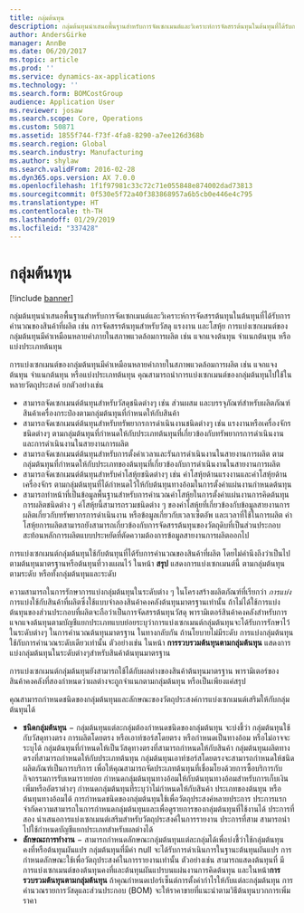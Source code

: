```yaml
---
title: กลุ่มต้นทุน
description: กลุ่มต้นทุนนำเสนอพื้นฐานสำหรับการจัดเซกเมนต์และวิเคราะห์การจัดสรรต้นทุนในต้นทุนที่ได้รับการคำนวณของสินค้าที่ผลิต เช่น การจัดสรรต้นทุนสำหรับวัสดุ แรงงาน และโสหุ้ย  การแบ่งเซกเมนต์ของกลุ่มต้นทุนมีคำเหมือนหลายคำภายในสภาพแวดล้อมการผลิต เช่น แจกแจงต้นทุน จำแนกต้นทุน หรือแบ่งประเภทต้นทุน
author: AndersGirke
manager: AnnBe
ms.date: 06/20/2017
ms.topic: article
ms.prod: ''
ms.service: dynamics-ax-applications
ms.technology: ''
ms.search.form: BOMCostGroup
audience: Application User
ms.reviewer: josaw
ms.search.scope: Core, Operations
ms.custom: 50871
ms.assetid: 1855f744-f73f-4fa8-8290-a7ee126d368b
ms.search.region: Global
ms.search.industry: Manufacturing
ms.author: shylaw
ms.search.validFrom: 2016-02-28
ms.dyn365.ops.version: AX 7.0.0
ms.openlocfilehash: 1f1f97981c33c72c71e055848e874002dad73813
ms.sourcegitcommit: 0f530e5f72a40f383868957a6b5cb0e446e4c795
ms.translationtype: HT
ms.contentlocale: th-TH
ms.lasthandoff: 01/29/2019
ms.locfileid: "337428"
---
```

# <a name="cost-groups"></a>กลุ่มต้นทุน

[!include [banner](../includes/banner.md)]

กลุ่มต้นทุนนำเสนอพื้นฐานสำหรับการจัดเซกเมนต์และวิเคราะห์การจัดสรรต้นทุนในต้นทุนที่ได้รับการคำนวณของสินค้าที่ผลิต เช่น การจัดสรรต้นทุนสำหรับวัสดุ แรงงาน และโสหุ้ย  การแบ่งเซกเมนต์ของกลุ่มต้นทุนมีคำเหมือนหลายคำภายในสภาพแวดล้อมการผลิต เช่น แจกแจงต้นทุน จำแนกต้นทุน หรือแบ่งประเภทต้นทุน 

การแบ่งเซกเมนต์ของกลุ่มต้นทุนมีคำเหมือนหลายคำภายในสภาพแวดล้อมการผลิต เช่น แจกแจงต้นทุน จำแนกต้นทุน หรือแบ่งประเภทต้นทุน คุณสามารถนำการแบ่งเซกเมนต์ของกลุ่มต้นทุนไปใช้ในหลายวัตถุประสงค์ ยกตัวอย่างเช่น

-   สามารถจัดเซกเมนต์ต้นทุนสำหรับวัสดุชนิดต่างๆ เช่น ส่วนผสม และบรรจุภัณฑ์สำหรับผลิตภัณฑ์สินค้าเครื่องกระป๋องตามกลุ่มต้นทุนที่กำหนดให้กับสินค้า
-   สามารถจัดเซกเมนต์ต้นทุนสำหรับทรัพยากรการดำเนินงานชนิดต่างๆ เช่น แรงงานหรือเครื่องจักรชนิดต่างๆ ตามกลุ่มต้นทุนที่กำหนดให้กับประเภทต้นทุนที่เกี่ยวข้องกับทรัพยากรการดำเนินงานและการดำเนินงานในสายงานการผลิต
-   สามารถจัดเซกเมนต์ต้นทุนสำหรับการตั้งค่าเวลาและรันการดำเนินงานในสายงานการผลิต ตามกลุ่มต้นทุนที่กำหนดให้กับประเภทของต้นทุนที่เกี่ยวข้องกับการดำเนินงานในสายงานการผลิต
-   สามารถจัดเซกเมนต์ต้นทุนสำหรับค่าโสหุ้ยชนิดต่างๆ เช่น ค่าโสหุ้ยด้านแรงงานและค่าโสหุ้ยด้านเครื่องจักร ตามกลุ่มต้นทุนที่ได้กำหนดไว้ให้กับต้นทุนทางอ้อมในการตั้งค่าแผ่นงานกำหนดต้นทุน
-   สามารถทำหน้าที่เป็นข้อมูลพื้นฐานสำหรับการคำนวณค่าโสหุ้ยในการตั้งค่าแผ่นงานการคิดต้นทุนการผลิตชนิดต่าง ๆ ค่โสหุ้ยนี้สามารถรวมชนิดต่าง ๆ ของค่าโสหุ้ยที่เกี่ยวข้องกับข้อมูลสายงานการผลิตเกี่ยวกับทรัพยากรการดำเนินงาน หรือข้อมูลเกี่ยวกับเวลาเซ็ตอัพ และเวลาที่ใช้ในการผลิต ค่าโสหุ้ยการผลิตสามารถยังสามารถเกี่ยวข้องกับการจัดสรรต้นทุนของวัตถุดิบที่เป็นส่วนประกอบ สะท้อนหลักการผลิตแบบประหยัดที่ตัดความต้องการข้อมูลสายงานการผลิตออกไป

การแบ่งเซกเมนต์กลุ่มต้นทุนใช้กับต้นทุนที่ได้รับการคำนวณของสินค้าที่ผลิต โดยไม่คำนึงถึงว่าเป็นไปตามต้นทุนมาตรฐานหรือต้นทุนที่วางแผนไว้ ในหน้า **สรุป** แสดงการแบ่งเซกเมนต์นี้ ตามกลุ่มต้นทุน ตามระดับ หรือทั้งกลุ่มต้นทุนและระดับ 

ความสามารถในการรักษาการแบ่งกลุ่มต้นทุนในระดับต่าง ๆ ในโครงสร้างผลิตภัณฑ์ที่เรียกว่า *การแบ่ง* การแบ่งใช้กับสินค้าที่ผลิตซึ่งใช้แบบจำลองสินค้าคงคลังต้นทุนมาตรฐานเท่านั้น ถ้าไม่ได้ใช้การแบ่ง ต้นทุนของส่วนประกอบที่ผลิตจะถือว่าเป็นการจัดสรรต้นทุนวัสดุ พารามิเตอร์สินค้าคงคลังสำหรับการแจกแจงต้นทุนตามบัญชีแยกประเภทแบบย่อยระบุว่าการแบ่งเซกเมนต์กลุ่มต้นทุนจะได้รับการรักษาไว้ในระดับต่างๆ ในการคำนวณต้นทุนมาตรฐาน ในทางกลับกัน ถ้านโยบายไม่มีระดับ การแบ่งกลุ่มต้นทุนใช้กับการคำนวณระดับเดียวเท่านั้น ตัวอย่างเช่น ในหน้า **การรวบรวมต้นทุนตามกลุ่มต้นทุน** แสดงการแบ่งกลุ่มต้นทุนในระดับต่างๆสำหรับสินค้าต้นทุนมาตรฐาน 

การแบ่งเซกเมนต์กลุ่มต้นทุนยังสามารถใช้ได้กับผลต่างของสินค้าต้นทุนมาตรฐาน พารามิเตอร์ของสินค้าคงคลังที่สองกำหนดว่าผลต่างจะถูกจำแนกตามกลุ่มต้นทุน หรือเป็นเพียงแค่สรุป 

คุณสามารถกำหนดชนิดของกลุ่มต้นทุนและลักษณะของวัตถุประสงค์การแบ่งเซกเมนต์เสริมให้กับกลุ่มต้นทุนได้

-   **ชนิดกลุ่มต้นทุน** − กลุ่มต้นทุนแต่ละกลุ่มต้องกำหนดชนิดของกลุ่มต้นทุน จะบ่งชี้ว่า กลุ่มต้นทุนใช้กับวัสดุทางตรง การผลิตโดยตรง หรือเอาท์ซอร์สโดยตรง หรือกำหนดเป็นทางอ้อม หรือไม่อาจจะระบุได้ กลุ่มต้นทุนที่กำหนดให้เป็นวัสดุทางตรงที่สามารถกำหนดให้กับสินค้า กลุ่มต้นทุนผลิตทางตรงที่สามารถกำหนดให้กับประเภทต้นทุน กลุ่มต้นทุนเอาท์ซอร์สโดยตรงจะสามารถกำหนดให้ชนิดผลิตภัณฑ์เป็นการบริการ เพื่อให้คุณสามารถจัดประเภทต้นทุนที่เชื่อมโยงด้วยการซื้อบริการกับกิจกรรมการรับเหมารายย่อย กำหนดกลุ่มต้นทุนทางอ้อมให้กับต้นทุนทางอ้อมสำหรับการเก็บเงินเพิ่มหรืออัตราต่างๆ กำหนดกลุ่มต้นทุนที่ระบุว่าไม่กำหนดให้กับสินค้า ประเภทของต้นทุน หรือต้นทุนทางอ้อมได้ การกำหนดชนิดของกลุ่มต้นทุนใช้เพื่อวัตถุประสงค์หลายประการ ประการแรก จำกัดความสามารถในการกำหนดกลุ่มต้นทุนและเพื่อดูรายการของกลุ่มต้นทุนที่ใช้งานได้ ประการที่สอง นำเสนอการแบ่งเซกเมนต์เสริมสำหรับวัตถุประสงค์ในการรายงาน ประการที่สาม สามารถนำไปใช้กำหนดบัญชีแยกประเภทสำหรับผลต่างได้
-   **ลักษณะการทำงาน** − สามารถกำหนดลักษณะกลุ่มต้นทุนแต่ละกลุ่มได้เพื่อบ่งชี้ว่าใช้กลุ่มต้นทุนคงที่หรือต้นทุนผันแปร กลุ่มต้นทุนที่มีค่า null จะได้รับการดำเนินการในฐานะต้นทุนผันแปร การกำหนดลักษณะใช้เพื่อวัตถุประสงค์ในการรายงานเท่านั้น ตัวอย่างเช่น สามารถแสดงต้นทุนที่ มีการแบ่งเซกเมนต์ของต้นทุนคงที่และต้นทุนผันแปรบนแผ่นงานการคิดต้นทุน และในหน้า**การรวบรวมต้นทุนตามกลุ่มต้นทุน** ถ้าคุณกำหนดเปอร์เซ็นต์การตั้งค่ากำไรให้กับแต่ละกลุ่มต้นทุน การคำนวณรายการวัสดุและส่วนประกอบ (BOM) จะให้ราคาขายที่แนะนำตามวิธีต้นทุนบวกการเพิ่มราคา




